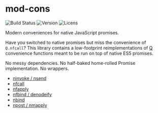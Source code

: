 mod-cons
===========

![Build Status](https://img.shields.io/travis/ttab/mod-cons.svg)
![Version](https://img.shields.io/npm/v/mod-cons.svg)
![Licens](https://img.shields.io/npm/l/mod-cons.svg)

Modern conveniences for native JavaScript promises. 

Have you switched to native promises but miss the convenience of
`Q.nfcall`? This library contains a low-footprint reimplementations of
[Q] convenience functions meant to be run on top of native ES5
promises. 

No messy dependencies. No half-baked home-rolled Promise
implementation. No wrappers.

  - [ninvoke / nsend][ninvoke]
  - [nfcall]
  - [nfapply]
  - [nfbind / denodeify][nfbind]
  - [nbind]
  - [npost / nmapply][npost]

[Q]:https://github.com/kriskowal/q/
[ninvoke]:https://github.com/kriskowal/q/wiki/API-Reference#qninvokeobject-methodname-args
[nfcall]:https://github.com/kriskowal/q/wiki/API-Reference#qnfcallfunc-args
[nfapply]:https://github.com/kriskowal/q/wiki/API-Reference#qnfapplynodefunc-args
[nfbind]:https://github.com/kriskowal/q/wiki/API-Reference#qnfbindnodefunc-args
[npost]:https://github.com/kriskowal/q/wiki/API-Reference#qnpostobject-methodname-args
[nbind]:https://github.com/kriskowal/q/wiki/API-Reference#qnbindnodemethod-thisarg-args
